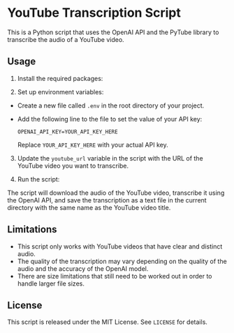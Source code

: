 YouTube Transcription Script
============================

This is a Python script that uses the OpenAI API and the PyTube library to transcribe the audio of a YouTube video.

Usage
-----

1. Install the required packages:

2. Set up environment variables:

- Create a new file called `.env` in the root directory of your project.
- Add the following line to the file to set the value of your API key:

  ```
  OPENAI_API_KEY=YOUR_API_KEY_HERE
  ```

  Replace `YOUR_API_KEY_HERE` with your actual API key.

3. Update the `youtube_url` variable in the script with the URL of the YouTube video you want to transcribe.

4. Run the script:

The script will download the audio of the YouTube video, transcribe it using the OpenAI API, and save the transcription as a text file in the current directory with the same name as the YouTube video title.

Limitations
-----------

- This script only works with YouTube videos that have clear and distinct audio.
- The quality of the transcription may vary depending on the quality of the audio and the accuracy of the OpenAI model.
- There are size limitations that still need to be worked out in order to handle larger file sizes.

License
-------

This script is released under the MIT License. See `LICENSE` for details.
